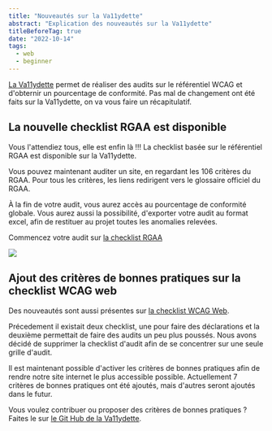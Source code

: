 ```yaml
---
title: "Nouveautés sur la Va11ydette"
abstract: "Explication des nouveautés sur la Va11ydette"
titleBeforeTag: true
date: "2022-10-14"
tags:
  - web
  - beginner
---
```


<a href="https://la-va11ydette.orange.com/" target="_blank" title="La Va11ydette (nouvel onglet)">La Va11ydette</a> permet de réaliser des audits sur le référentiel WCAG et d'obternir un pourcentage de conformité.
Pas mal de changement ont été faits sur la Va11ydette, on va vous faire un récapitulatif.

## La nouvelle checklist RGAA est disponible

Vous l'attendiez tous, elle est enfin là !!!
La checklist basée sur le référentiel RGAA est disponible sur la Va11ydette.

Vous pouvez maintenant auditer un site, en regardant les 106 critères du RGAA.
Pour tous les critères, les liens redirigent vers le glossaire officiel du RGAA. 

À la fin de votre audit, vous aurez accès au pourcentage de conformité globale.
Vous aurez aussi la possibilité, d'exporter votre audit au format excel, afin de restituer au projet toutes les anomalies relevées.

Commencez votre audit sur <a href="https://la-va11ydette.orange.com/?list=rgaa&lang=fr" target="_blank" title="la checklist RGAA (nouvel onglet)">la checklist RGAA</a> 

![](../images/rgaa-exemple.png)

## Ajout des critères de bonnes pratiques sur la checklist WCAG web 

Des nouveautés sont aussi présentes sur <a href="https://la-va11ydette.orange.com/?list=wcag-web&lang=fr" target="_blank" title="la checklist WCAG Web (nouvel onglet)">la checklist WCAG Web</a>.

Précedement il existait deux checklist, une pour faire des déclarations et la deuxième permettait de faire des audits un peu plus poussés.
Nous avons décidé de supprimer la checklist d'audit afin de se concentrer sur une seule grille d'audit.

Il est maintenant possible d'activer les critères de bonnes pratiques afin de rendre notre site internet le plus accessible possible.
Actuellement 7 critères de bonnes pratiques ont été ajoutés, mais d'autres seront ajoutés dans le futur.

Vous voulez contribuer ou proposer des critères de bonnes pratiques ? Faites le sur <a href="https://github.com/Orange-OpenSource/La-Va11ydette" target="_blank" title="le Git Hub de la Va11ydette (nouvel onglet)">le Git Hub de la Va11ydette</a>.